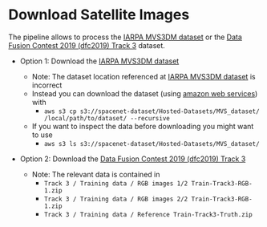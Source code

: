 # Download Satellite Images

The pipeline allows to process the [IARPA MVS3DM dataset](https://spacenet.ai/iarpa-multi-view-stereo-3d-mapping/) or the [Data Fusion Contest 2019 (dfc2019) Track 3](https://ieee-dataport.org/open-access/data-fusion-contest-2019-dfc2019) dataset.

- Option 1: Download the [IARPA MVS3DM dataset](https://spacenet.ai/iarpa-multi-view-stereo-3d-mapping/)
    - Note: The dataset location referenced at [IARPA MVS3DM dataset](https://spacenet.ai/iarpa-multi-view-stereo-3d-mapping/) is incorrect
    - Instead you can download the dataset (using [amazon web services](https://aws.amazon.com)) with
        - ```aws s3 cp s3://spacenet-dataset/Hosted-Datasets/MVS_dataset/ /local/path/to/dataset/ --recursive```
    - If you want to inspect the data before downloading you might want to use 
        - ```aws s3 ls s3://spacenet-dataset/Hosted-Datasets/MVS_dataset/```

- Option 2: Download the [Data Fusion Contest 2019 (dfc2019) Track 3](https://ieee-dataport.org/open-access/data-fusion-contest-2019-dfc2019)
  - Note: The relevant data is contained in
    - ```Track 3 / Training data / RGB images 1/2 Train-Track3-RGB-1.zip```
    - ```Track 3 / Training data / RGB images 2/2 Train-Track3-RGB-1.zip```
    - ```Track 3 / Training data / Reference Train-Track3-Truth.zip```
